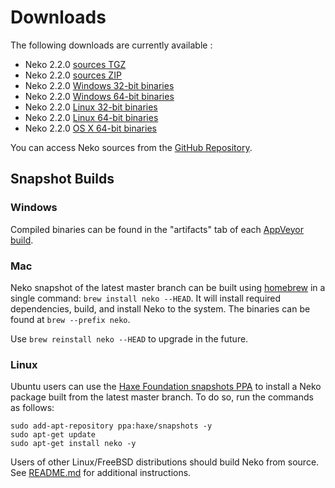 # Downloads

The following downloads are currently available :

- Neko 2.2.0 [sources TGZ](https://github.com/HaxeFoundation/neko/archive/v2-2-0.tar.gz)
- Neko 2.2.0 [sources ZIP](https://github.com/HaxeFoundation/neko/archive/v2-2-0.zip)
- Neko 2.2.0 [Windows 32-bit binaries](https://github.com/HaxeFoundation/neko/releases/download/v2-2-0/neko-2.2.0-win.zip)
- Neko 2.2.0 [Windows 64-bit binaries](https://github.com/HaxeFoundation/neko/releases/download/v2-2-0/neko-2.2.0-win64.zip)
- Neko 2.2.0 [Linux 32-bit binaries](https://github.com/HaxeFoundation/neko/releases/download/v2-2-0/neko-2.2.0-linux.tar.gz)
- Neko 2.2.0 [Linux 64-bit binaries](https://github.com/HaxeFoundation/neko/releases/download/v2-2-0/neko-2.2.0-linux64.tar.gz)
- Neko 2.2.0 [OS X 64-bit binaries](https://github.com/HaxeFoundation/neko/releases/download/v2-2-0/neko-2.2.0-osx64.tar.gz)

You can access Neko sources from the [GitHub Repository](https://github.com/HaxeFoundation/neko).

## Snapshot Builds

### Windows

Compiled binaries can be found in the "artifacts" tab of each [AppVeyor build](https://ci.appveyor.com/project/HaxeFoundation/neko/history).

### Mac

Neko snapshot of the latest master branch can be built using [homebrew](http://brew.sh/) in a single command: `brew install neko --HEAD`. It will install required dependencies, build, and install Neko to the system. The binaries can be found at `brew --prefix neko`.

Use `brew reinstall neko --HEAD` to upgrade in the future.

### Linux

Ubuntu users can use the [Haxe Foundation snapshots PPA](https://launchpad.net/~haxe/+archive/ubuntu/snapshots) to install a Neko package built from the latest master branch. To do so, run the commands as follows:
```
sudo add-apt-repository ppa:haxe/snapshots -y
sudo apt-get update
sudo apt-get install neko -y
```

Users of other Linux/FreeBSD distributions should build Neko from source. See [README.md](https://github.com/HaxeFoundation/neko/blob/master/README.md#build-instruction) for additional instructions.
